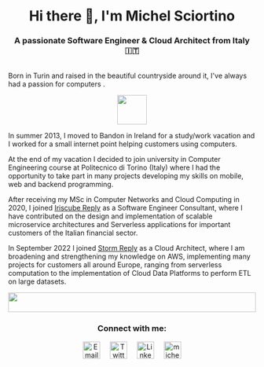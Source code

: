 <h1 align="center">Hi there 👋, I'm Michel Sciortino</h1>
<h3 align="center">A passionate Software Engineer & Cloud Architect from Italy 🇮🇹</h3>
</br>
Born in Turin and raised in the beautiful countryside around it, I've always had a passion for computers .

<p align="center">
    <img width="60" src='https://emojipedia-us.s3.amazonaws.com/source/skype/289/man-technologist_1f468-200d-1f4bb.png'>
</p>

In summer 2013, I moved to Bandon in Ireland for a study/work vacation and I worked for a small internet point helping
customers using computers.

At the end of my vacation I decided to join university in Computer Engineering course at Politecnico di Torino (Italy)
where I had the opportunity to take part in many projects developing my skills on mobile, web and backend programming.

After receiving my MSc in Computer Networks and Cloud Computing in 2020, I joined <a
    href="https://it.linkedin.com/company/iriscube-reply" target="_blank">Iriscube Reply</a> as a Software Engineer
Consultant, where I have contributed on the design and implementation of scalable microservice architectures and
Serverless applications for important customers of the Italian financial sector.

In September 2022 I joined <a href="https://it.linkedin.com/company/storm-reply" target="_blank">Storm Reply</a> as a Cloud Architect, where
I am broadening and strengthening my knowledge on AWS, implementing many projects for customers all around Europe,
ranging from serverless computation to the implementation of Cloud Data Platforms to perform ETL on large datasets.

<img src="https://raw.githubusercontent.com/michelsciortino/michelsciortino/main/dog.svg" width="100%" height="40">

<h3 align="center">Connect with me:</h3>
<p align="center">
    <a style="margin-right:8px;text-decoration:none;" href="mailto:michel.sciortino@outlook.com?subject=GitHub Profile"
        target="_blank">
        <img align="center"
            src="https://static2.sharepointonline.com/files/fabric/assets/brand-icons/product/svg/outlook_16x1.svg"
            alt="Email" min-height="30" width="35" />
    </a>&nbsp
    <a style="margin-right:8px;text-decoration:none;" href="https://twitter.com/michelsciortino" target="_blank">
        <img align="center"
            src="https://raw.githubusercontent.com/rahuldkjain/github-profile-readme-generator/master/src/images/icons/Social/twitter.svg"
            alt="Twitter" min-height="30" width="35" />
    </a>&nbsp
    <a style="margin-right:8px;text-decoration:none;" href="https://linkedin.com/in/michelsciortino" target="_blank">
        <img align="center"
            src="https://raw.githubusercontent.com/rahuldkjain/github-profile-readme-generator/master/src/images/icons/Social/linked-in-alt.svg"
            alt="LinkedIn" min-height="30" width="35" />
    </a>&nbsp
    <a style="text-decoration:none;" href="https://instagram.com/michelsciortino" target="blank"><img align="center"
            src="https://raw.githubusercontent.com/rahuldkjain/github-profile-readme-generator/master/src/images/icons/Social/instagram.svg"
            alt="michelsciortino" min-height="30" width="35" />
    </a>
</p>

<!--h3 align="">GitHub Stats:</h3>
<p align="left" style="height: 0"> <img
        src="https://komarev.com/ghpvc/?username=michelsciortino&label=Profile%20views&color=e69100&style=flat-square&label=Views+in+2022"
        alt="michelsciortino" />
<p align="center">
    <img align="left"
        src="https://github-readme-stats.vercel.app/api?username=michelsciortino&show_icons=true&count_private=true&title_color=e69100&text_color=e69100&icon_color=e69100&bg_color=0000&hide_border=1"
        width="48%" />
    <img src="https://github-readme-streak-stats.herokuapp.com?user=michelsciortino&ring=e69100&currStreakNum=e69100&sideNums=e69100&sideLabels=e69100&dates=e69100&background=0000&hide_border=true&count_private=true"
        width="48%" />
</p-->
